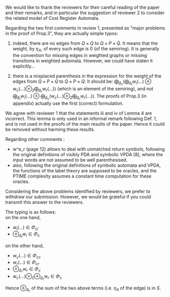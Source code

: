 We would like to thank the reviewers for their careful reading of the paper and their remarks, 
and in particular the suggestion of reviewer 2 to consider the related model of Cost Register Automata.

Regarding the two first comments in review 1, presented as "major problems in the proof of Prop.3", they are actually simple typos:

1. indeed, there are no edges from $Q\times Q$ to $Q\times P\times Q$.
   It means that the weight, by $\eta_A$, of every such edge is 0 (of the semiring).
   It is generally the convention for missing edges in weighted graphs or missing transitions in weighted automata. However, we could have staten it explicitly...

2. there is a misplaced parenthesis in the expression for the weight of the edges from $Q\times P\times Q$ to $Q\times P\times Q$:
   It should be: $\bigoplus_{\Delta_c} ( \bigoplus_{\Delta_i} w_i(...) \oplus w_c(...) \otimes_2 \bigoplus_{\Delta_r} w_r(...))$
   (which is an element of the semiring), 
   and not $\bigoplus_{\Delta_i} w_i(...) \oplus  \bigoplus_{\Delta_c} ( w_c(...) \otimes_2 \bigoplus_{\Delta_r} w_r(...))$.
   The proofs of Prop.3 (in appendix) actually use the first (correct) formulation.

We agree with reviewer 1 that the statements iii and iv of Lemma 4 are incorrect.
This lemma is only used in an informal remark following Def. 1, and is not used in the proofs of the main results of the paper. Hence it could be removed without harming these results.

Regarding other comments : 

- w^e_r (page 12) allows to deal with unmatched return symbols, following the original definitions of visibly PDA and symbolic VPDA [8], where the input words are not assumed to be well parenthesised.
- also, following the original definitions of symbolic automata and VPDA, the functions of the label theory are supposed to be oracles, and the PTIME complexity assumes a constant time computation for these oracles. 

Considering the above problems identified by reviewers, we prefer to withdraw our submission.
However, we would be grateful if you could transmit this answer to the reviewers.





The typing is as follows:   
on the one hand, 

- $w_i(...) \in \Phi_{ci}$
- $\oplus_{\Delta_i} w_i \in \Phi_{c}$

on the other hand, 

- $w_c(...) \in \Phi_{cc}$   
- $w_r(...) \in \Phi_{cr}$   
- $\oplus_{\Delta_r} w_r \in \Phi_{c}$
- $w_c(...) \otimes_2 \oplus_{\Delta_r} w_r \in \Phi_{c}$

Hence $\oplus_{\Delta_r}$ of the sum of the two above terms (i.e. $\eta_A$ of the edge) is in $S$.
